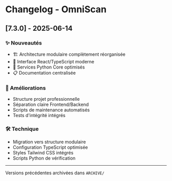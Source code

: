 # Changelog - OmniScan

## [7.3.0] - 2025-06-14

### ✨ Nouveautés
- 🏗️ Architecture modulaire complètement réorganisée
- 🚀 Interface React/TypeScript moderne  
- 🧠 Services Python Core optimisés
- 📋 Documentation centralisée

### 🔄 Améliorations
- Structure projet professionnelle
- Séparation claire Frontend/Backend
- Scripts de maintenance automatisés  
- Tests d'intégrité intégrés

### 🛠️ Technique
- Migration vers structure modulaire
- Configuration TypeScript optimisée
- Styles Tailwind CSS intégrés
- Scripts Python de vérification

---
Versions précédentes archivées dans `ARCHIVE/`
